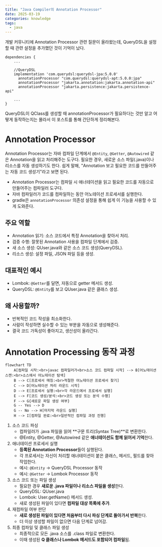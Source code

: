 ```yaml
---
title: "Java Compiler의 Annotation Processor"
date: 2025-03-19
categories: knowledge
tags:
  - java
---
```


개발 커뮤니티에 Annotation Processor 관련 질문이 올라왔는데, QueryDSL을 설정할 때 관련 설정을 추가했던 것이 기억이 났다.

```
dependencies {
    ...

    //QueryDSL
    implementation 'com.querydsl:querydsl-jpa:5.0.0'
	  annotationProcessor "com.querydsl:querydsl-apt:5.0.0:jpa"
	  annotationProcessor "jakarta.annotation:jakarta.annotation-api"
	  annotationProcessor "jakarta.persistence:jakarta.persistence-api"

    ...
}
```

QueryDSL이 QClass를 생성할 때 annotationProcessor가 필요하다는 것만 알고 어떻게 동작하는지는 몰라서 이 포스트를 통해 간단하게 정리해본다.

# Annotation Processor

Annotation Processor는 자바 컴파일 단계에서 `@Entity`, `@Getter`, `@Autowired` 같은 Annotation을 읽고 처리해주는 도구다.
필요한 경우, 새로운 소스 파일(.java)이나 리소스를 자동 생성하기도 한다. 쉽게 말해, "Annotation 보고 필요한 코드를 만들어주는 자동 코드 생성기"라고 보면 된다.

- Annotation Processor는 컴파일 시 애너테이션을 읽고 필요한 코드를 자동으로 만들어주는 컴파일러 도구다.
- 자바 컴파일러가 코드를 컴파일하는 동안 어노테이션 프로세서를 실행한다.
- gradle은 `annotationProcessor` 의존성 설정을 통해 쉽게 이 기능을 사용할 수 있게 도와준다.

## 주요 역할

- Annotation 읽기: 소스 코드에서 특정 Annotation을 찾아서 처리.
- 검증 수행: 잘못된 Annotation 사용을 컴파일 단계에서 검증.
- 새 소스 생성: QUser.java와 같은 소스 코드 생성(QueryDSL).
- 리소스 생성: 설정 파일, JSON 파일 등을 생성.

## 대표적인 예시

- Lombok: `@Getter`를 달면, 자동으로 getter 메서드 생성.
- QueryDSL: `@Entity`를 보고 QUser.java 같은 클래스 생성.

## 왜 사용할까?

- 반복적인 코드 작성을 최소화한다.
- 사람이 작성하면 실수할 수 있는 부분을 자동으로 생성해준다.
- 결국 코드 가독성이 좋아지고, 생산성이 올라간다.

# Annotation Processing 동작 과정

```mermaid
flowchart TD
    A[컴파일 시작:<br>javac 컴파일러가<br>소스 코드 컴파일 시작] --> B[어노테이션 스캔:<br>소스에서 어노테이션 탐색]
    B --> C[프로세서 매칭:<br>적절한 어노테이션 프로세서 찾기]
    C --> D[어노테이션 처리 라운드 시작]
    D --> E[프로세서 실행:<br>각 라운드에서 프로세서 실행]
    E --> F[코드 생성/분석:<br>코드 생성 또는 분석 수행]
    F --> G{새로운 파일 생성 여부}
    G -- Yes --> D
    G -- No --> H[마지막 라운드 실행]
    H --> I[컴파일 완료:<br>일반적인 컴파일 과정 진행]
```

1. 소스 코드 파싱
   - 컴파일러가 .java 파일을 읽어 **구문 트리(Syntax Tree)**로 변환한다.
   - @Entity, @Getter, @Autowired 같은 **애너테이션도 함께 읽어서 기억**한다.
2. 애너테이션 프로세서 실행
   - **등록된 Annotation Processor**들이 실행된다.
   - 각 프로세서는 자신이 처리할 애너테이션이 붙은 클래스, 메서드, 필드를 찾아 작업한다.
   - 예시: `@Entity` → QueryDSL Processor 동작
   - 예시: `@Getter` → Lombok Processor 동작
3. 소스 코드 또는 파일 생성
   - 필요한 경우 **새로운 .java 파일이나 리소스 파일을 생성**한다.
   - QueryDSL: QUser.java
   - Lombok: User.getName() 메서드 생성.
   - 새로 생성된 파일이 있다면 **컴파일 대상 목록에 추가**.
4. 재컴파일 여부 판단
   - **새로 생성된 파일이 있다면 처음부터 다시 파싱 단계로 돌아가서 반복**한다.
   - 더 이상 생성할 파일이 없으면 다음 단계로 넘어감.
5. 최종 컴파일 및 클래스 파일 생성
   - 최종적으로 모든 .java 소스를 .class 파일로 변환한다.
   - 이때 생성된 **Q 클래스나 Lombok 메서드도 포함되어 컴파일**됨.

